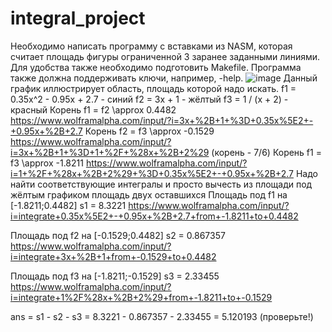 # integral_project
Необходимо написать программу с вставками из NASM, которая считает площадь фигуры ограниченной 3 заранее заданными линиями. Для удобства также необходимо подготовить Makefile. Программа также должна поддерживать ключи, например, -help.
![image](https://user-images.githubusercontent.com/63977372/117045281-020a9380-ad18-11eb-971d-12ac84e9be67.png)
Данный график иллюстрирует область, площадь которой надо искать.
f1 = 0.35x^2 - 0.95x + 2.7 - синий
f2 = 3x + 1 - жёлтый
f3 = 1 / (x + 2) - красный
Корень f1 = f2 \approx 0.4482 https://www.wolframalpha.com/input/?i=3x+%2B+1+%3D+0.35x%5E2+-+0.95x+%2B+2.7
Корень f2 = f3 \approx -0.1529 https://www.wolframalpha.com/input/?i=3x+%2B+1+%3D+1+%2F+%28x+%2B+2%29 (корень - 7/6)
Корень f1 = f3 \approx -1.8211 https://www.wolframalpha.com/input/?i=1+%2F+%28x+%2B+2%29+%3D+0.35x%5E2+-+0.95x+%2B+2.7
Надо найти соответствующие интегралы и просто вычесть из площади под жёлтым графиком площадь двух оставшихся
Площадь под f1 на [-1.8211;0.4482] s1 = 8.3221 https://www.wolframalpha.com/input/?i=integrate+0.35x%5E2+-+0.95x+%2B+2.7+from+-1.8211+to+0.4482

Площадь под f2 на [-0.1529;0.4482] s2 = 0.867357 https://www.wolframalpha.com/input/?i=integrate+3x+%2B+1+from+-0.1529+to+0.4482

Площадь под f3 на [-1.8211;-0.1529] s3 = 2.33455 https://www.wolframalpha.com/input/?i=integrate+1%2F%28x+%2B+2%29+from+-1.8211+to+-0.1529

ans = s1 - s2 - s3 = 8.3221 - 0.867357 - 2.33455 = 5.120193 (проверьте!)
